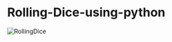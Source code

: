 # Rolling-Dice-using-python

![RollingDice](https://github.com/Sanikakadamm/Rolling-Dice-using-python/assets/96229011/12078e7e-bef7-4571-8eec-ca460609c06f)
